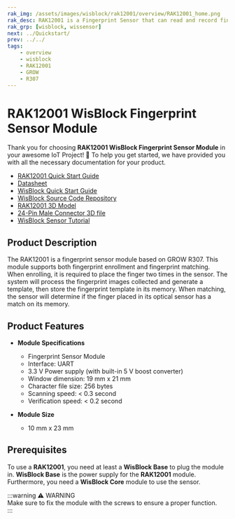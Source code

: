 ```yaml
---
rak_img: /assets/images/wisblock/rak12001/overview/RAK12001_home.png
rak_desc: RAK12001 is a Fingerprint Sensor that can read and record fingerprints.
rak_grp: [wisblock, wissensor]
next: ../Quickstart/
prev: ../../
tags:
    - overview
    - wisblock
    - RAK12001
    - GROW
    - R307
---
```



# RAK12001 WisBlock Fingerprint Sensor Module

Thank you for choosing **RAK12001 WisBlock Fingerprint Sensor Module** in your awesome IoT Project! 🎉 To help you get started, we have provided you with all the necessary documentation for your product.

* [RAK12001 Quick Start Guide](../Quickstart/)
* [Datasheet](../Datasheet/)
* <a href="../../Quickstart/" target="_blank">WisBlock Quick Start Guide</a>
* [WisBlock Source Code Repository](https://github.com/RAKWireless/WisBlock/)
* [RAK12001 3D Model](https://downloads.rakwireless.com/3D_File/WisBlock/3D_RAK12001.stp)
* [24-Pin Male Connector 3D file](https://downloads.rakwireless.com/3D_File/Accessory/WisConnector/M24S1003K6M.stp)
* [WisBlock Sensor Tutorial](https://docs.rakwireless.com/Knowledge-Hub/Learn/WisBlock-Sensor-Tutorial/)

## Product Description

The RAK12001 is a fingerprint sensor module based on GROW R307. This module supports both fingerprint enrollment and fingerprint matching. When enrolling, it is required to place the finger two times in the sensor. The system will process the fingerprint images collected and generate a template, then store the fingerprint template in its memory. When matching, the sensor will determine if the finger placed in its optical sensor has a match on its memory.


## Product Features

* **Module Specifications**
    * Fingerprint Sensor Module
    * Interface: UART
    * 3.3&nbsp;V Power supply (with built-in 5&nbsp;V boost converter)
    * Window dimension: 19&nbsp;mm x 21&nbsp;mm
    * Character file size: 256 bytes
    * Scanning speed: < 0.3 second
    * Verification speed: < 0.2 second


* **Module Size**
    * 10&nbsp;mm x 23&nbsp;mm

## Prerequisites

To use a **RAK12001**, you need at least a **WisBlock Base** to plug the module in. **WisBlock Base** is the power supply for the **RAK12001** module. Furthermore, you need a **WisBlock Core** module to use the sensor.

:::warning ⚠️ WARNING    
Make sure to fix the module with the screws to ensure a proper function.    
:::
